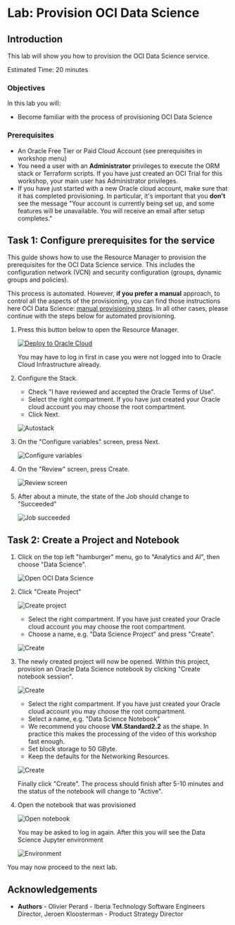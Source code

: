 # Lab: Provision OCI Data Science

## Introduction

This lab will show you how to provision the OCI Data Science service.

Estimated Time: 20 minutes

### Objectives

In this lab you will:
* Become familiar with the process of provisioning OCI Data Science

### Prerequisites

* An Oracle Free Tier or Paid Cloud Account (see prerequisites in workshop menu)
* You need a user with an **Administrator** privileges to execute the ORM stack or Terraform scripts. If you have just created an OCI Trial for this workshop, your main user has Administrator privileges.
* If you have just started with a new Oracle cloud account, make sure that it has completed provisioning. In particular, it's important that you **don't** see the message "Your account is currently being set up, and some features will be unavailable. You will receive an email after setup completes."

## Task 1: Configure prerequisites for the service

This guide shows how to use the Resource Manager to provision the prerequisites for the OCI Data Science service. This includes the configuration network (VCN) and security configuration (groups, dynamic groups and policies).

This process is automated.  However, **if you prefer a manual** approach, to control all the aspects of the provisioning, you can find those instructions here OCI Data Science: [manual provisioning steps](https://docs.cloud.oracle.com/en-us/iaas/data-science/data-science-tutorial/tutorial/get-started.htm#concept_tpd_33q_zkb). In all other cases, please continue with the steps below for automated provisioning.

1. Press this button below to open the Resource Manager.

    [![Deploy to Oracle Cloud](https://oci-resourcemanager-plugin.plugins.oci.oraclecloud.com/latest/deploy-to-oracle-cloud.svg)](https://cloud.oracle.com/resourcemanager/stacks/create?zipUrl=https://github.com/oracle-quickstart/oci-ods-orm/releases/download/v2.0.0.1/oci-ods-orm-v2.0.1.zip)

    You may have to log in first in case you were not logged into to Oracle Cloud Infrastructure already.

2. Configure the Stack.
    * Check "I have reviewed and accepted the Oracle Terms of Use".
    * Select the right compartment. If you have just created your Oracle cloud account you may choose the root compartment.
    * Click Next.

    ![Autostack](./images/autostack.png)

3. On the "Configure variables" screen, press Next.

    ![Configure variables](./images/provision-ocids-step2.png)

4. On the "Review" screen, press Create.

    ![Review screen](./images/provision-ocids-step3.png)

5. After about a minute, the state of the Job should change to "Succeeded" 

    ![Job succeeded](./images/provision-ocidsprereq-success.png)


## Task 2: Create a Project and Notebook

1. Click on the top left "hamburger" menu, go to "Analytics and AI", then choose "Data Science".

    ![Open OCI Data Science](./images/open-ods.png)

2. Click "Create Project"

    ![Create project](./images/create-project-1.png)

    - Select the right compartment. If you have just created your Oracle cloud account you may choose the root compartment.
    - Choose a name, e.g. "Data Science Project" and press "Create".

    ![Create](./images/create-project-2.png)

2. The newly created project will now be opened. Within this project, provision an Oracle Data Science notebook by clicking "Create notebook session".

    ![Create](./images/create-notebook-1.png)

    - Select the right compartment. If you have just created your Oracle cloud account you may choose the root compartment.
    - Select a name, e.g. "Data Science Notebook"
    - We recommend you choose **VM.Standard2.2** as the shape. In practice this makes the processing of the video of this workshop fast enough.
    - Set block storage to 50 GByte.
    - Keep the defaults for the Networking Resources.

    ![Create](./images/create-notebook-4.png)

    Finally click "Create". The process should finish after 5-10 minutes and the status of the notebook will change to "Active".

3. Open the notebook that was provisioned

    ![Open notebook](./images/open-notebook.png)

    You may be asked to log in again. After this you will see the Data Science Jupyter environment

    ![Environment](./images/environment.png)

You may now proceed to the next lab.

## Acknowledgements
* **Authors** - Olivier Perard - Iberia Technology Software Engineers Director, Jeroen Kloosterman - Product Strategy Director
